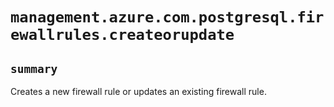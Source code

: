 # `management.azure.com.postgresql.firewallrules.createorupdate`

## `summary`
Creates a new firewall rule or updates an existing firewall rule.


